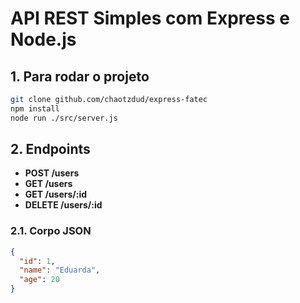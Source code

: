 # **API REST Simples com Express e Node.js**

## **1. Para rodar o projeto**

```bash
git clone github.com/chaotzdud/express-fatec
npm install
node run ./src/server.js
```

## **2. Endpoints**

- **POST /users**
- **GET /users**
- **GET /users/:id**
- **DELETE /users/:id**

### **2.1. Corpo JSON**

```json
{
  "id": 1,
  "name": "Eduarda",
  "age": 20   
}
```
